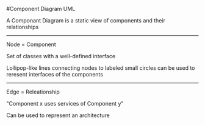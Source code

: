 #Component Diagram UML

A Componant Diagram is a static view of components and their relationships

***

Node = Component

Set of classes with a well-defined interface

Lollipop-like lines connecting nodes to labeled small circles can be used to reresent interfaces of the components

***

Edge = Releationship

"Component x uses services of Component y"

Can be used to represent an architecture
